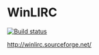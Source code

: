 # WinLIRC

[![Build status](https://ahtilegonkov.visualstudio.com/WinLIRC/_apis/build/status/windows-x86-release)](https://ahtilegonkov.visualstudio.com/WinLIRC/_build/latest?definitionId=8)

http://winlirc.sourceforge.net/
